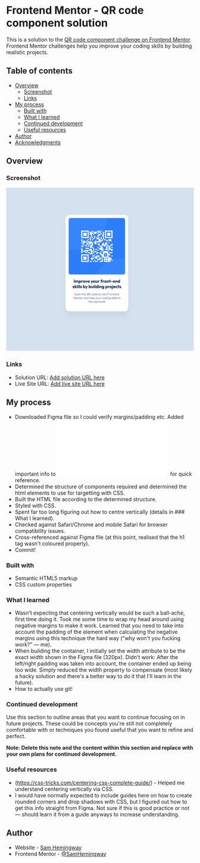 # Frontend Mentor - QR code component solution

This is a solution to the [QR code component challenge on Frontend Mentor](https://www.frontendmentor.io/challenges/qr-code-component-iux_sIO_H). Frontend Mentor challenges help you improve your coding skills by building realistic projects. 

## Table of contents

- [Overview](#overview)
  - [Screenshot](#screenshot)
  - [Links](#links)
- [My process](#my-process)
  - [Built with](#built-with)
  - [What I learned](#what-i-learned)
  - [Continued development](#continued-development)
  - [Useful resources](#useful-resources)
- [Author](#author)
- [Acknowledgments](#acknowledgments)

## Overview

### Screenshot

![](./screenshot.png)

### Links

- Solution URL: [Add solution URL here](https://www.frontendmentor.io/solutions/qr-code-challenge-htmlcss-SywRkLFIq)
- Live Site URL: [Add live site URL here](https://samhemingway.github.io/qr-code-component-main/)

## My process

- Downloaded Figma file so I could verify margins/padding etc. Added important info to ![](./style-guide.md) for quick reference.
- Determined the structure of components required and determined the html elements to use for targetting with CSS.
- Built the HTML file according to the determined structure.
- Styled with CSS.
- Spent far too long figuring out how to centre vertically (details in ### What I learned).
- Checked against Safari/Chrome and mobile Safari for browser compatibility issues.
- Cross-referenced against Figma file (at this point, realised that the h1 tag wasn't coloured properly).
- Commit!

### Built with

- Semantic HTML5 markup
- CSS custom properties

### What I learned

- Wasn't expecting that centering vertically would be such a ball-ache, first time doing it. Took me some time to wrap my head around using negative margins to make it work. Learned that you need to take into account the padding of the element when calculating the negative margins using this technique the hard way ("why won't you fucking work?" — me).
- When building the container, I initially set the width attribute to be the exact width shown in the Figma file (320px). Didn't work: After the left/right padding was taken into account, the container ended up being too wide. Simply reduced the width property to compensate (most likely a hacky solution and there's a better way to do it that I'll learn in the future).
- How to actually use git!


### Continued development

Use this section to outline areas that you want to continue focusing on in future projects. These could be concepts you're still not completely comfortable with or techniques you found useful that you want to refine and perfect.

**Note: Delete this note and the content within this section and replace with your own plans for continued development.**

### Useful resources

- (https://css-tricks.com/centering-css-complete-guide/) - Helped me understand centering vertically via CSS.
- I would have normally expected to include guides here on how to create rounded corners and drop shadows with CSS, but I figured out how to get this info straight from Figma. Not sure if this is good practice or not — should learn it from a guide anyways to increase understanding.

## Author

- Website - [Sam Hemingway](https://www.linkedin.com/in/sam-hemingway/)
- Frontend Mentor - [@SamHemingway](https://www.frontendmentor.io/profile/SamHemingway)
